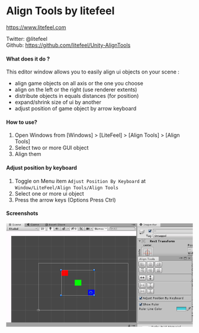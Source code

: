 # Align Tools by litefeel  
https://www.litefeel.com

Twitter: @litefeel  
Github: https://github.com/litefeel/Unity-AlignTools


#### What does it do ?

This editor window allows you to easily align ui objects on your scene :
- align game objects on all axis or the one you choose
- align on the left or the right (use renderer extents)
- distribute objects in equals distances (for position)
- expand/shrink size of ui by another
- adjust position of game object by arrow keyboard

#### How to use?

1. Open Windows from [Windows] > [LiteFeel] > [Align Tools] > [Align Tools]
2. Select two or more GUI object
3. Align them

#### Adjust position by keyboard

1. Toggle on Menu item `Adjust Position By Keyboard` at `Window/LiteFeel/Align Tools/Align Tools`
2. Select one or more ui object
3. Press the arrow keys (Options Press Ctrl)


#### Screenshots

![](Images/screenshots.png)
